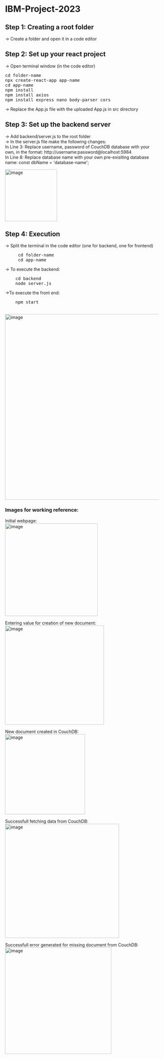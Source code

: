 # IBM-Project-2023

## Step 1: Creating a root folder
-> Create a folder and open it in a code editor

## Step 2: Set up your react project
-> Open terminal window (in the code editor)
<pre>
cd folder-name
npx create-react-app app-name
cd app-name
npm install
npm install axios
npm install express nano body-parser cors
</pre>
-> Replace the App.js file with the uploaded App.js in src directory<br>

## Step 3: Set up the backend server
-> Add backend/server.js to the root folder<br>
-> In the server.js file make the following changes:<br>
In Line 3: Replace username, password of CouchDB database with your own, in the format: http://username:password@localhost:5984 <br>
In Line 8: Replace database name with your own pre-exisiting database name: const dbName = 'database-name'; <br>

<img width="170" alt="image" src="https://github.com/iconic-veda/IBM-Project-2023/assets/115919025/dddfeb36-8cd1-4dae-b169-d852b1d9d10b">

## Step 4: Execution
-> Split the terminal in the code editor (one for backend, one for frontend) 
<pre>
     cd folder-name
     cd app-name
</pre>
-> To execute the backend:
<pre>
    cd backend
    node server.js
</pre>
->To execute the front end: 
<pre>
    npm start
</pre>

<br>
<img width="607" alt="image" src="https://github.com/iconic-veda/IBM-Project-2023/assets/115919025/764019e7-1bbd-4354-ba24-becb7e1c73d7">

### Images for working reference:
Initial webpage:<br> 
<img width="303" alt="image" src="https://github.com/iconic-veda/IBM-Project-2023/assets/115919025/034615f2-bb7a-47f4-9514-75435be4d332"><br>

Entering value for creation of new document: <br>
<img width="324" alt="image" src="https://github.com/iconic-veda/IBM-Project-2023/assets/115919025/b7216a62-e3d7-47a2-86e5-19aa9d820824"><br>

New document created in CouchDB: <br>
<img width="262" alt="image" src="https://github.com/iconic-veda/IBM-Project-2023/assets/115919025/a6075cc9-2b54-4881-bf26-670a4c2482ce"><br>

Successfull fetching data from CouchDB:<br>
<img width="373" alt="image" src="https://github.com/iconic-veda/IBM-Project-2023/assets/115919025/af0d0b23-b411-4473-8ece-d4a192f0f8ac"><br>

Successfull error generated for missing document from CouchDB:<br>
<img width="348" alt="image" src="https://github.com/iconic-veda/IBM-Project-2023/assets/115919025/aa06ebbb-7199-4506-8fdd-a77d077a248d"><br>





